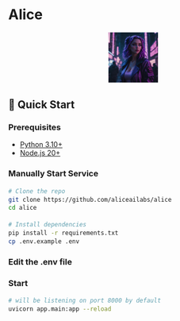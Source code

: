 # Alice

<div align="center">
  <img src="./arts/alice-4.jpg" alt="Alice Banner" width="20%" />
</div>

## 🚀 Quick Start

### Prerequisites

- [Python 3.10+](https://www.python.org/downloads/)
- [Node.js 20+](https://docs.npmjs.com/downloading-and-installing-node-js-and-npm)

### Manually Start Service

```bash
# Clone the repo
git clone https://github.com/aliceailabs/alice
cd alice

# Install dependencies
pip install -r requirements.txt
cp .env.example .env
```

### Edit the .env file

### Start 

```bash
# will be listening on port 8000 by default
uvicorn app.main:app --reload
```
